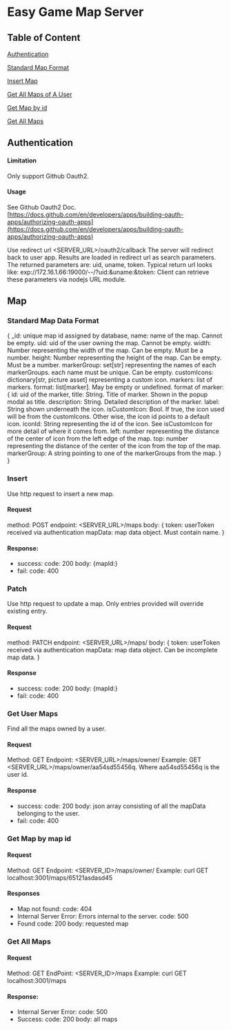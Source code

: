 # Easy Game Map Server
## Table of Content
[Authentication](#authentication)

[Standard Map Format](#standard-map-data-format)

[Insert Map](#insert)

[Get All Maps of A User](#get-user-maps)

[Get Map by id](#get-map-by-map-id)

[Get All Maps](#get-all-maps)


## Authentication
#### Limitation
Only support Github Oauth2. 

#### Usage
See Github Oauth2 Doc. [https://docs.github.com/en/developers/apps/building-oauth-apps/authorizing-oauth-apps](https://docs.github.com/en/developers/apps/building-oauth-apps/authorizing-oauth-apps)


Use redirect url <SERVER_URL>/oauth2/callback 
The server will redirect back to user app. Results are loaded in redirect url as search parameters. 
The returned parameters are: uid, uname, token. 
Typical return url looks like: exp://172.16.1.66:19000/--/?uid:<uid>&uname:<uname>&token:<token>
Client can retrieve these parameters via nodejs URL module.

## Map
### Standard Map Data Format
{
    _id: unique map id assigned by database,
    name: name of the map. Cannot be empty. 
    uid: uid of the user owning the map. Cannot be empty. 
    width: Number representing the width of the map. Can be empty. Must be a number.
    height: Number representing the height of the map. Can be empty. Must be a number.
    markerGroup: set[str] representing the names of each markerGroups. each name must be unique. Can be empty. 
    customIcons: dictionary[str, picture asset] representing a custom icon. 
    markers: list of markers. format: list[marker]. May be empty or undefined. 
        format of marker: {
            id: uid of the marker,
            title: String. Title of marker. Shown in the popup modal as title.
            description: String. Detailed description of the marker.
            label: String shown underneath the icon.
            isCustomIcon: Bool. If true, the icon used will be from the customIcons. Other wise, the icon id points to a default icon. 
            iconId: String representing the id of the icon. See isCustomIcon for more detail of where it comes from. 
            left: number representing the distance of the center of icon from the left edge of the map. 
            top: number representing the distance of the center of the icon from the top of the map. 
            markerGroup: A string pointing to one of the markerGroups from the map. 
        }
}

### Insert
Use http request to insert a new map.
#### Request
method: POST
endpoint: <SERVER_URL>/maps
body: {
    token: userToken received via authentication
    mapData: map data object. Must contain name. 
}
#### Response:
* success: 
    code: 200
    body: {mapId:<mapId pointing to the map>}
* fail:
    code: 400

### Patch
Use http request to update a map. Only entries provided will override existing entry. 
#### Request
method: PATCH
endpoint: <SERVER_URL>/maps/
body: {
    token: userToken received via authentication
    mapData: map data object. Can be incomplete map data.
}

#### Response
* success:
code: 200
body: {mapId:<mapId pointing to the map>}
* fail:
code: 400

### Get User Maps
Find all the maps owned by a user. 

#### Request
Method: GET
Endpoint: <SERVER_URL>/maps/owner/<user id>
Example: GET <SERVER_URL>/maps/owner/aa54sd55456q. Where aa54sd55456q is the user id. 

#### Response
* success:
code: 200
body: json array consisting of all the mapData belonging to the user.
* fail:
code: 400

### Get Map by map id
#### Request
Method: GET
Endpoint: <SERVER_ID>/maps/owner/<mapId>
Example: curl GET localhost:3001/maps/65121asdasd45

#### Responses
* Map not found:
code: 404
* Internal Server Error:
Errors internal to the server.
code: 500
* Found
code: 200
body: requested map

### Get All Maps
#### Request
Method: GET
EndPoint: <SERVER_ID>/maps
Example: curl GET localhost:3001/maps

#### Response:
* Internal Server Error:
code: 500
* Success:
code: 200
body: all maps


